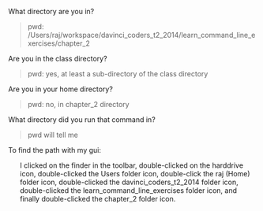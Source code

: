What directory are you in? <br>
<blockquote> pwd: /Users/raj/workspace/davinci_coders_t2_2014/learn_command_line_exercises/chapter_2 </blockquote>

Are you in the class directory? <br>
<blockquote> pwd: yes, at least a sub-directory of the class directory </blockquote>

Are you in your home directory? <br>	
<blockquote> pwd: no, in chapter_2 directory </blockquote>

What directory did you run that command in? <br>
<blockquote> pwd will tell me </blockquote>

To find the path with my gui:
<ol>I clicked on the finder in the toolbar, double-clicked on the harddrive icon, double-clicked the Users folder icon, double-click the raj (Home) folder icon, double-clicked the davinci_coders_t2_2014 folder icon, double-clicked the learn_command_line_exercises folder icon, and finally double-clicked the chapter_2 folder icon. </ol> 
